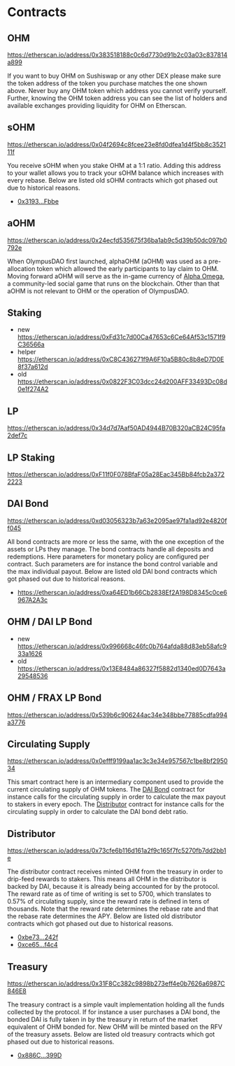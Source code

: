 # Contracts

## OHM

https://etherscan.io/address/0x383518188c0c6d7730d91b2c03a03c837814a899

If you want to buy OHM on Sushiswap or any other DEX please make sure the token
address of the token you purchase matches the one shown above. Never buy any OHM
token which address you cannot verify yourself. Further, knowing the OHM token
address you can see the list of holders and available exchanges providing
liquidity for OHM on Etherscan.

## sOHM

https://etherscan.io/address/0x04f2694c8fcee23e8fd0dfea1d4f5bb8c352111f

You receive sOHM when you stake OHM at a 1:1 ratio. Adding this address to your
wallet allows you to track your sOHM balance which increases with every rebase.
Below are listed old sOHM contracts which got phased out due to historical
reasons.

- [0x3193...Fbbe](https://etherscan.io/address/0x31932E6e45012476ba3A3A4953cbA62AeE77Fbbe)

## aOHM

https://etherscan.io/address/0x24ecfd535675f36ba1ab9c5d39b50dc097b0792e

When OlympusDAO first launched, alphaOHM (aOHM) was used as a pre-allocation
token which allowed the early participants to lay claim to OHM. Moving forward
aOHM will serve as the in-game currency of [Alpha Omega](https://medium.com/@alpha_omega/alpha-omega-a-tale-of-two-cities-80a94966376b),
a community-led social game that runs on the blockchain. Other than that aOHM is
not relevant to OHM or the operation of OlympusDAO.

## Staking

- new https://etherscan.io/address/0xFd31c7d00Ca47653c6Ce64Af53c1571f9C36566a
- helper https://etherscan.io/address/0xC8C436271f9A6F10a5B80c8b8eD7D0E8f37a612d
- old https://etherscan.io/address/0x0822F3C03dcc24d200AFF33493Dc08d0e1f274A2

## LP

https://etherscan.io/address/0x34d7d7Aaf50AD4944B70B320aCB24C95fa2def7c

## LP Staking

https://etherscan.io/address/0xF11f0F078BfaF05a28Eac345Bb84fcb2a3722223

## DAI Bond

https://etherscan.io/address/0xd03056323b7a63e2095ae97fa1ad92e4820ff045

All bond contracts are more or less the same, with the one exception of the
assets or LPs they manage. The bond contracts handle all deposits and
redemptions. Here parameters for monetary policy are configured per contract.
Such parameters are for instance the bond control variable and the max
individual payout. Below are listed old DAI bond contracts which got phased out
due to historical reasons.

- https://etherscan.io/address/0xa64ED1b66Cb2838Ef2A198D8345c0ce6967A2A3c

## OHM / DAI LP Bond

- new https://etherscan.io/address/0x996668c46fc0b764afda88d83eb58afc933a1626
- old https://etherscan.io/address/0x13E8484a86327f5882d1340ed0D7643a29548536

## OHM / FRAX LP Bond

https://etherscan.io/address/0x539b6c906244ac34e348bbe77885cdfa994a3776

## Circulating Supply

https://etherscan.io/address/0x0efff9199aa1ac3c3e34e957567c1be8bf295034

This smart contract here is an intermediary component used to provide the
current circulating supply of OHM tokens. The [DAI Bond](#dai-bond) contract for
instance calls for the circulating supply in order to calculate the max payout
to stakers in every epoch. The [Distributor](#distributor) contract for instance
calls for the circulating supply in order to calculate the DAI bond debt ratio.

## Distributor

https://etherscan.io/address/0x73cfe6b116d161a2f9c165f7fc5270fb7dd2bb1e

The distributor contract receives minted OHM from the treasury in order to
drip-feed rewards to stakers. This means all OHM in the distributor is backed by
DAI, because it is already being accounted for by the protocol. The reward rate
as of time of writing is set to 5700, which translates to 0.57% of circulating
supply, since the reward rate is defined in tens of thousands. Note that the
reward rate determines the rebase rate and that the rebase rate determines the
APY. Below are listed old distributor contracts which got phased out due to
historical reasons.

- [0xbe73...242f](https://etherscan.io/address/0xbe731507810C8747C3E01E62c676b1cA6F93242f)
- [0xce65...f4c4](https://etherscan.io/address/0xce6568338708400d03f430d29f2eb40a33a3f4c4)

## Treasury

https://etherscan.io/address/0x31F8Cc382c9898b273eff4e0b7626a6987C846E8

The treasury contract is a simple vault implementation holding all the funds
collected by the protocol. If for instance a user purchases a DAI bond, the
bonded DAI is fully taken in by the treasury in return of the market equivalent
of OHM bonded for. New OHM will be minted based on the RFV of the treasury
assets. Below are listed old treasury contracts which got phased out due to
historical reasons.

- [0x886C...399D](https://etherscan.io/address/0x886CE997aa9ee4F8c2282E182aB72A705762399D)

